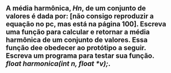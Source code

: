 ## A média harmônica, _Hn_, de um conjunto de valores é dada por: [não consigo reproduzir a equação no pc, mas está na página 100]. Escreva uma função para calcular e retornar a média harmônica de um conjunto de valores. Essa função dee obedecer ao protótipo a seguir. Escreva um programa para testar sua função. _float harmonica(int n, float *v);_.
